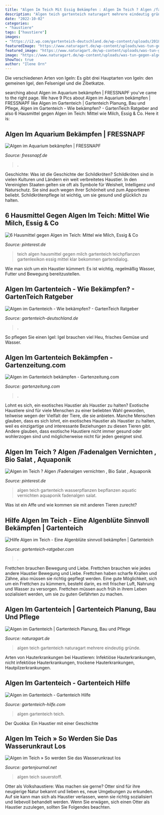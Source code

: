 ```yaml
---
title: "Algen Im Teich Mit Essig Bekämpfen : Algen Im Teich ? Algen /fadenalgen Vernichten , Bio Salat , Aquaponik"
description: "Algen teich gartenteich naturagart mehrere eindeutig gründe"
date: "2022-10-02"
categories:
- "haustiere"
tags: ["haustiere"]
images:
- "https://i2.wp.com/gartenteich-deutschland.de/wp-content/uploads/2018/02/algae-1578953.jpg"
featuredImage: "https://www.naturagart.de/wp-content/uploads/was-tun-gegen-algen-im-teich-naturagart-3.jpg"
featured_image: "https://www.naturagart.de/wp-content/uploads/was-tun-gegen-algen-im-teich-naturagart-3.jpg"
image: "https://www.naturagart.de/wp-content/uploads/was-tun-gegen-algen-im-teich-naturagart-3.jpg"
ShowToc: true
author: "Ilene Orn"
---
```



Die verschiedenen Arten von Igeln: Es gibt drei Hauptarten von Igeln: den gemeinen Igel, den Felsenigel und die Zibetkatze.

	

		
searching about Algen im Aquarium bekämpfen | FRESSNAPF you've came to the right page. We have 9 Pics about Algen im Aquarium bekämpfen | FRESSNAPF like Algen im Gartenteich | Gartenteich Planung, Bau und Pflege, Algen im Gartenteich - Wie bekämpfen? - GartenTeich Ratgeber and also 6 Hausmittel gegen Algen im Teich: Mittel wie Milch, Essig &amp; Co. Here it is:
		
    
## Algen Im Aquarium Bekämpfen | FRESSNAPF

<img loading=lazy src="https://media.os.fressnapf.com/cms/2020/05/Ratgeber_Aqua_Pflege_Algen_2_200x527.jpg?t=cmsimg_920" onerror="this.onerror=null;this.src='https://tse2.mm.bing.net/th?id=OIP.sCJUBJEfpd42dZITtUiyAAHaDQ&amp;pid=15.1';" alt="Algen im Aquarium bekämpfen | FRESSNAPF">

_Source: fressnapf.de_

>. 

	

Geschichte: Was ist die Geschichte der Schildkröten?
Schildkröten sind in vielen Kulturen und Ländern ein weit verbreitetes Haustier. In den Vereinigten Staaten gelten sie oft als Symbole für Weisheit, Intelligenz und Naturschutz. Sie sind auch wegen ihrer Schönheit und zum Apportieren beliebt. Schildkrötenpflege ist wichtig, um sie gesund und glücklich zu halten.

    
## 6 Hausmittel Gegen Algen Im Teich: Mittel Wie Milch, Essig &amp; Co

<img loading=lazy src="https://i.pinimg.com/originals/1d/76/3d/1d763d70815c7514e82bf7b4a3b2d9d8.jpg" onerror="this.onerror=null;this.src='https://tse4.mm.bing.net/th?id=OIP.UpgjYcVNrVW6C5UOjh5qzgHaE8&amp;pid=15.1';" alt="6 Hausmittel gegen Algen im Teich: Mittel wie Milch, Essig &amp; Co">

_Source: pinterest.de_

>teich algen hausmittel gegen milch gartenteich teichpflanzen gartenlexikon essig mittel klar bekommen gartendialog. 

	

Wie man sich um ein Haustier kümmert: Es ist wichtig, regelmäßig Wasser, Futter und Bewegung bereitzustellen.

    
## Algen Im Gartenteich - Wie Bekämpfen? - GartenTeich Ratgeber

<img loading=lazy src="https://i2.wp.com/gartenteich-deutschland.de/wp-content/uploads/2018/02/algae-1578953.jpg" onerror="this.onerror=null;this.src='https://tse4.mm.bing.net/th?id=OIP.KnfCjDAigjTsSpEFTtxaMgHaFj&amp;pid=15.1';" alt="Algen im Gartenteich - Wie bekämpfen? - GartenTeich Ratgeber">

_Source: gartenteich-deutschland.de_

>. 

	

So pflegen Sie einen Igel: Igel brauchen viel Heu, frisches Gemüse und Wasser.

    
## Algen Im Gartenteich Bekämpfen - Gartenzeitung.com

<img loading=lazy src="https://www.gartenzeitung.com/wp-content/uploads/2020/08/20200813_135528-scaled-1200x630-cropped.jpg" onerror="this.onerror=null;this.src='https://tse2.mm.bing.net/th?id=OIP.63TB_OexGX_JcOgW8eEXUAHaD4&amp;pid=15.1';" alt="Algen im Gartenteich bekämpfen - Gartenzeitung.com">

_Source: gartenzeitung.com_

>. 

	

Lohnt es sich, ein exotisches Haustier als Haustier zu halten?
Exotische Haustiere sind für viele Menschen zu einer beliebten Wahl geworden, teilweise wegen der Vielfalt der Tiere, die sie anbieten. Manche Menschen glauben, dass es sich lohnt, ein exotisches Haustier als Haustier zu halten, weil es einzigartige und interessante Beziehungen zu diesen Tieren gibt. Andere glauben, dass exotische Haustiere nicht immer gesund oder wohlerzogen sind und möglicherweise nicht für jeden geeignet sind.

    
## Algen Im Teich ? Algen /Fadenalgen Vernichten , Bio Salat , Aquaponik

<img loading=lazy src="https://i.pinimg.com/736x/29/52/3e/29523e4e1ef7251c196a1d9fdfd47167.jpg" onerror="this.onerror=null;this.src='https://tse1.mm.bing.net/th?id=OIP.CSVYHJ1RGiQN0yN4OwPqsAHaFj&amp;pid=15.1';" alt="Algen im Teich ? Algen /Fadenalgen vernichten , Bio Salat , Aquaponik">

_Source: pinterest.de_

>algen teich gartenteich wasserpflanzen bepflanzen aquatic vernichten aquaponik fadenalgen salat. 

	

Was ist ein Affe und wie kommen sie mit anderen Tieren zurecht?

    
## Hilfe Algen Im Teich - Eine Algenblüte Sinnvoll Bekämpfen | Gartenteich

<img loading=lazy src="https://www.gartenteich-ratgeber.com/wp-content/uploads/2020/01/algen-teich-1110x735.jpg" onerror="this.onerror=null;this.src='https://tse4.mm.bing.net/th?id=OIP.KTkqVMjVeXOGYE7qJivu7AHaE5&amp;pid=15.1';" alt="Hilfe Algen im Teich - Eine Algenblüte sinnvoll bekämpfen | Gartenteich">

_Source: gartenteich-ratgeber.com_

>. 

	

Frettchen brauchen Bewegung und Liebe.
Frettchen brauchen wie jedes andere Haustier Bewegung und Liebe. Frettchen haben scharfe Krallen und Zähne, also müssen sie richtig gepflegt werden. Eine gute Möglichkeit, sich um ein Frettchen zu kümmern, besteht darin, es mit frischer Luft, Nahrung und Wasser zu versorgen. Frettchen müssen auch früh in ihrem Leben sozialisiert werden, um sie zu guten Gefährten zu machen.

    
## Algen Im Gartenteich | Gartenteich Planung, Bau Und Pflege

<img loading=lazy src="https://www.naturagart.de/wp-content/uploads/was-tun-gegen-algen-im-teich-naturagart-3.jpg" onerror="this.onerror=null;this.src='https://tse2.mm.bing.net/th?id=OIP.09HIpL9ST6VZnY767oa6PAHaE8&amp;pid=15.1';" alt="Algen im Gartenteich | Gartenteich Planung, Bau und Pflege">

_Source: naturagart.de_

>algen teich gartenteich naturagart mehrere eindeutig gründe. 

	

Arten von Hauterkrankungen bei Haustieren: Infektiöse Hauterkrankungen, nicht infektiöse Hauterkrankungen, trockene Hauterkrankungen, Hautpilzerkrankungen.

    
## Algen Im Gartenteich - Gartenteich Hilfe

<img loading=lazy src="https://gartenteich-hilfe.com/wp-content/uploads/2008/02/Teich-mit-Algen.jpg" onerror="this.onerror=null;this.src='https://tse4.mm.bing.net/th?id=OIP.zfp0HvZRwmkFjadGpUibhgHaEH&amp;pid=15.1';" alt="Algen im Gartenteich - Gartenteich Hilfe">

_Source: gartenteich-hilfe.com_

>algen gartenteich teich. 

	

Der Quokka: Ein Haustier mit einer Geschichte

    
## Algen Im Teich » So Werden Sie Das Wasserunkraut Los

<img loading=lazy src="https://img.gartenjournal.net/wp-content/uploads/algen-im-teich-1-860x573.jpg" onerror="this.onerror=null;this.src='https://tse3.mm.bing.net/th?id=OIP.1IydWbKPc2FkOcN9A9V9twHaE7&amp;pid=15.1';" alt="Algen im Teich » So werden Sie das Wasserunkraut los">

_Source: gartenjournal.net_

>algen teich sauerstoff. 

	

Otter als Volkshaustiere: Was machen sie gerne?
Otter sind für ihre neugierige Natur bekannt und lieben es, neue Umgebungen zu erkunden. Auf sie kann man sich als Haustier verlassen, wenn sie richtig sozialisiert und liebevoll behandelt werden. Wenn Sie erwägen, sich einen Otter als Haustier zuzulegen, sollten Sie Folgendes beachten.

